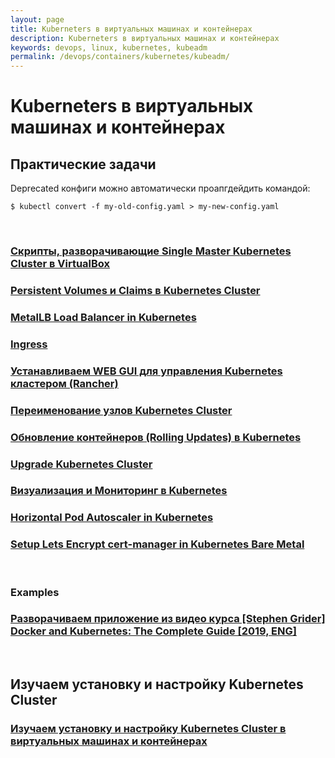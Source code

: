 ```yaml
---
layout: page
title: Kuberneters в виртуальных машинах и контейнерах
description: Kuberneters в виртуальных машинах и контейнерах
keywords: devops, linux, kubernetes, kubeadm
permalink: /devops/containers/kubernetes/kubeadm/
---
```


# Kuberneters в виртуальных машинах и контейнерах

## Практические задачи

Deprecated конфиги можно автоматически проапгдейдить командой:

    $ kubectl convert -f my-old-config.yaml > my-new-config.yaml

<br/>

### [Скрипты, разворачивающие Single Master Kubernetes Cluster в VirtualBox](/devops/containers/kubernetes/kubeadm/vagrant-centos7-3-node-kubernetes-cluster/)

### [Persistent Volumes и Claims в Kubernetes Cluster](/devops/containers/kubernetes/kubeadm/persistence/)

### [MetalLB Load Balancer in Kubernetes](/devops/containers/kubernetes/kubeadm/metal-lb/)

### [Ingress](/devops/containers/kubernetes/kubeadm/ingress/)

### [Устанавливаем WEB GUI для управления Kubernetes кластером (Rancher)](/devops/containers/kubernetes/kubeadm/gui/rancher/)

### [Переименование узлов Kubernetes Cluster](/devops/containers/kubernetes/kubeadm/renaming-kubernetes-nodes/)

### [Обновление контейнеров (Rolling Updates) в Kubernetes](/devops/containers/kubernetes/kubeadm/rolling-updates/)

### [Upgrade Kubernetes Cluster](/devops/containers/kubernetes/kubeadm/upgrade-kubernetes-cluster/)

### [Визуализация и Мониторинг в Kubernetes](/devops/containers/kubernetes/kubeadm/monitoring/)

### [Horizontal Pod Autoscaler in Kubernetes](/devops/containers/kubernetes/kubeadm/horizontal-pod-autoscaler/)

### [Setup Lets Encrypt cert-manager in Kubernetes Bare Metal](/devops/containers/kubernetes/kubeadm/lets-encrypt/)

<br/>

### Examples

### [Разворачиваем приложение из видео курса [Stephen Grider] Docker and Kubernetes: The Complete Guide [2019, ENG]](/devops/containers/kubernetes/kubeadm/grider-multi-pod-app/)

<br/>

## Изучаем установку и настройку Kubernetes Cluster

### [Изучаем установку и настройку Kubernetes Cluster в виртуальных машинах и контейнерах](/devops/containers/kubernetes/kubeadm/install/)
